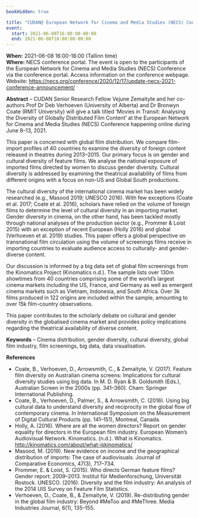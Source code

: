 ```yaml
---
bookHidden: true

title: "CUDAN@ European Network for Cinema and Media Studies (NECS) Conference"
event:
  start: 2021-06-08T16:00:00-00:00
  end: 2021-06-08T18:00:00-00:00
---
```


**When:** 2021-06-08 16:00-18:00 (Tallinn time)  
**Where:** NECS conference portal. 
The event is open to the participants of the European Network for Cinema and Media Studies (NECS) Conference via the conference portal. Access information on the conference webpage.  
Website: https://necs.org/conference/2020/12/17/update-necs-2021-conference-announcement/ 

<!--more-->
**Abstract** – CUDAN Senior Research Fellow Vejune Zemaityte and her co-authors Prof Dr Deb Verhoeven (University of Alberta) and Dr Bronwyn Coate (RMIT University) will give a talk titled ‘Movies in Transit: Analysing the Diversity of Globally Distributed Film Content’ at the European Network for Cinema and Media Studies (NECS) Conference happening online during June 8–13, 2021. 

This paper is concerned with global film distribution. We compare film-import profiles of 40 countries to examine the diversity of foreign content released in theatres during 2013–2015. Our primary focus is on gender and cultural diversity of feature films. We analyse the national exposure of imported films directed by women to discuss gender diversity. Cultural diversity is addressed by examining the theatrical availability of films from different origins with a focus on non-US and Global South productions.  

The cultural diversity of the international cinema market has been widely researched (e.g., Masood 2019; UNESCO 2016). With few exceptions (Coate et al. 2017; Coate et al. 2016), scholars have relied on the volume of foreign films to determine the level of cultural diversity in an importing market. Gender diversity in cinema, on the other hand, has been tackled mostly through national analyses of the production sector (e.g., Prommer & Loist 2015) with an exception of recent European (Holly 2016) and global (Verhoeven et al. 2019) studies. This paper offers a global perspective on transnational film circulation using the volume of screenings films receive in importing countries to evaluate audience access to culturally- and gender-diverse content.  

Our discussion is informed by a big data set of global film screenings from the Kinomatics Project (Kinomatics n.d.). The sample lists over 130m showtimes from 40 countries comprising some of the world’s largest cinema markets including the US, France, and Germany as well as emergent cinema markets such as Vietnam, Indonesia, and South Africa. Over 3k films produced in 122 origins are included within the sample, amounting to over 15k film-country observations.  

This paper contributes to the scholarly debate on cultural and gender diversity in the globalised cinema market and provides policy implications regarding the theatrical availability of diverse content.  

**Keywords** – Cinema distribution, gender diversity, cultural diversity, global film industry, film screenings, big data, data visualisation. 

**References**

 - Coate, B., Verhoeven, D., Arrowsmith, C., & Zemaityte, V. (2017). Feature film diversity on Australian cinema screens: Implications for cultural diversity studies using big data. In M. D. Ryan & B. Goldsmith (Eds.), Australian Screen in the 2000s (pp. 341–360). Cham: Springer International Publishing.
 - Coate, B., Verhoeven, D., Palmer, S., & Arrowsmith, C. (2016). Using big cultural data to understand diversity and reciprocity in the global flow of contemporary cinema. In International Symposium on the Measurement of Digital Cultural Products (pp. 141–151), Montreal, Canada.
 - Holly, A. (2016). Where are all the women directors? Report on gender equality for directors in the European film industry. European Women’s Audiovisual Network.
Kinomatics. (n.d.). What is Kinomatics. http://kinomatics.com/about/what-iskinomatics/
 - Masood, M. (2019). New evidence on income and the geographical distribution of imports: The case of audiovisuals. Journal of Comparative Economics, 47(3), 717–734.
 - Prommer, E. & Loist, S. (2015). Who directs German feature films? Gender report: 2009–2013. Institut für Medienforschung, Universität Rostock.
UNESCO. (2016). Diversity and the film industry: An analysis of the 2014 UIS Survey on Feature Film Statistics.
 - Verhoeven, D., Coate, B., & Zemaityte, V. (2019). Re-distributing gender in the global film industry: Beyond #MeToo and #MeThree. Media Industries Journal, 6(1), 135–155.
